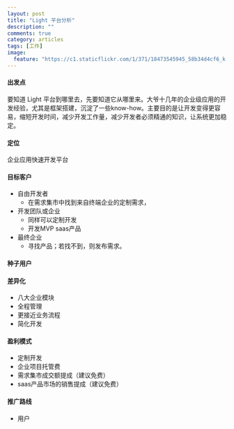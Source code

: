 ```yaml
---
layout: post
title: "Light 平台分析"
description: ""
comments: true
category: articles
tags: [工作]
image:
  feature: "https://c1.staticflickr.com/1/371/18473545945_58b34d4cf6_k.jpg"
---
```

#### 出发点
要知道 Light 平台到哪里去，先要知道它从哪里来。大爷十几年的企业级应用的开发经验，尤其是框架搭建，沉淀了一些know-how。主要目的是让开发变得更容易，缩短开发时间，减少开发工作量，减少开发者必须精通的知识，让系统更加稳定。
#### 定位
企业应用快速开发平台
#### 目标客户
- 自由开发者
	- 在需求集市中找到来自终端企业的定制需求，
- 开发团队或企业
	- 同样可以定制开发
	- 开发MVP saas产品
- 最终企业
	- 寻找产品；若找不到，则发布需求。

#### 种子用户

#### 差异化
- 八大企业模块
- 全程管理
- 更接近业务流程
- 简化开发

#### 盈利模式
- 定制开发
- 企业项目托管费
- 需求集市成交额提成（建议免费）
- saas产品市场的销售提成（建议免费）

#### 推广路线
- 用户